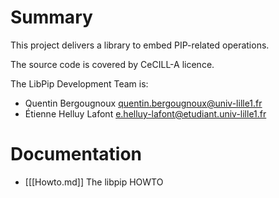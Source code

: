 # Summary

This project delivers a library to embed PIP-related operations.

The source code is covered by CeCILL-A licence.

The LibPip Development Team is:

*   Quentin Bergougnoux <quentin.bergougnoux@univ-lille1.fr>
*   Étienne Helluy Lafont <e.helluy-lafont@etudiant.univ-lille1.fr>

# Documentation

* [[[Howto.md]] The libpip HOWTO
